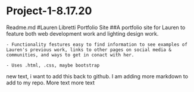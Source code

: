# Project-1-8.17.20

Readme.md
#Lauren Libretti Portfolio Site 
##A portfolio site for Lauren to feature both web development work and lighting design work. 

    - Functionality festures easy to find information to see examples of Lauren's previous work, links to other pages on social media & communities, and ways to get in conact with her. 

    - Uses .html, .css, maybe bootstrap

new text, i want to add this back to github. 
I am adding more markdown to add to my repo. More text more text 